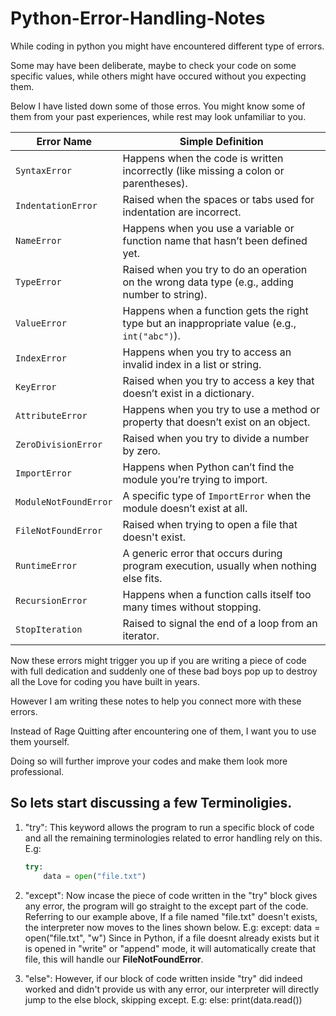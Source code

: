 # Python-Error-Handling-Notes

While coding in python you might have encountered different type of errors. 

Some may have been deliberate, maybe to check your code on some specific values, while others might have occured without you expecting them.

Below I have listed down some of those erros. You might know some of them from your past experiences, while rest may look unfamiliar to you.

| **Error Name**        | **Simple Definition**                                                                          |
| --------------------- | ---------------------------------------------------------------------------------------------- |
| `SyntaxError`         | Happens when the code is written incorrectly (like missing a colon or parentheses).            |
| `IndentationError`    | Raised when the spaces or tabs used for indentation are incorrect.                             |
| `NameError`           | Happens when you use a variable or function name that hasn’t been defined yet.                 |
| `TypeError`           | Raised when you try to do an operation on the wrong data type (e.g., adding number to string). |
| `ValueError`          | Happens when a function gets the right type but an inappropriate value (e.g., `int("abc")`).   |
| `IndexError`          | Happens when you try to access an invalid index in a list or string.                           |
| `KeyError`            | Raised when you try to access a key that doesn’t exist in a dictionary.                        |
| `AttributeError`      | Happens when you try to use a method or property that doesn’t exist on an object.              |
| `ZeroDivisionError`   | Raised when you try to divide a number by zero.                                                |
| `ImportError`         | Happens when Python can’t find the module you’re trying to import.                             |
| `ModuleNotFoundError` | A specific type of `ImportError` when the module doesn’t exist at all.                         |
| `FileNotFoundError`   | Raised when trying to open a file that doesn't exist.                                          |
| `RuntimeError`        | A generic error that occurs during program execution, usually when nothing else fits.          |
| `RecursionError`      | Happens when a function calls itself too many times without stopping.                          |
| `StopIteration`       | Raised to signal the end of a loop from an iterator.                                           |

Now these errors might trigger you up if you are writing a piece of code with full dedication and suddenly one of these
bad boys pop up to destroy all the Love for coding you have built in years.

However I am writing these notes to help you connect more with these errors.

Instead of Rage Quitting after encountering one of them, I want you to use them yourself.

Doing so will further improve your codes and make them look more professional.

So lets start discussing a few Terminoligies.
---
1. "try": This keyword allows the program to run a specific block of code and all the remaining terminologies related to error handling rely on this.
   E.g:
   ```python
   try:
       data = open("file.txt")
   
3. "except": Now incase the piece of code written in the "try" block gives any error, the program will go straight to the except part of the code.
   Referring to our example above, If a file named "file.txt" doesn't exists, the interpreter now moves to the lines shown below.
   E.g: except:
               data = open("file.txt", "w")
   Since in Python, if a file doesnt already exists but it is opened in "write" or "append" mode, it will automatically create that file, this will handle our **FileNotFoundError**.

4. "else": However, if our block of code written inside "try" did indeed worked and didn't provide us with any error, our interpreter will directly jump to the else block, skipping except.
   E.g: else:
               print(data.read())


